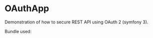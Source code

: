 OAuthApp
========
Demonstration of how to secure REST API using OAuth 2 (symfony 3).

Bundle used:

